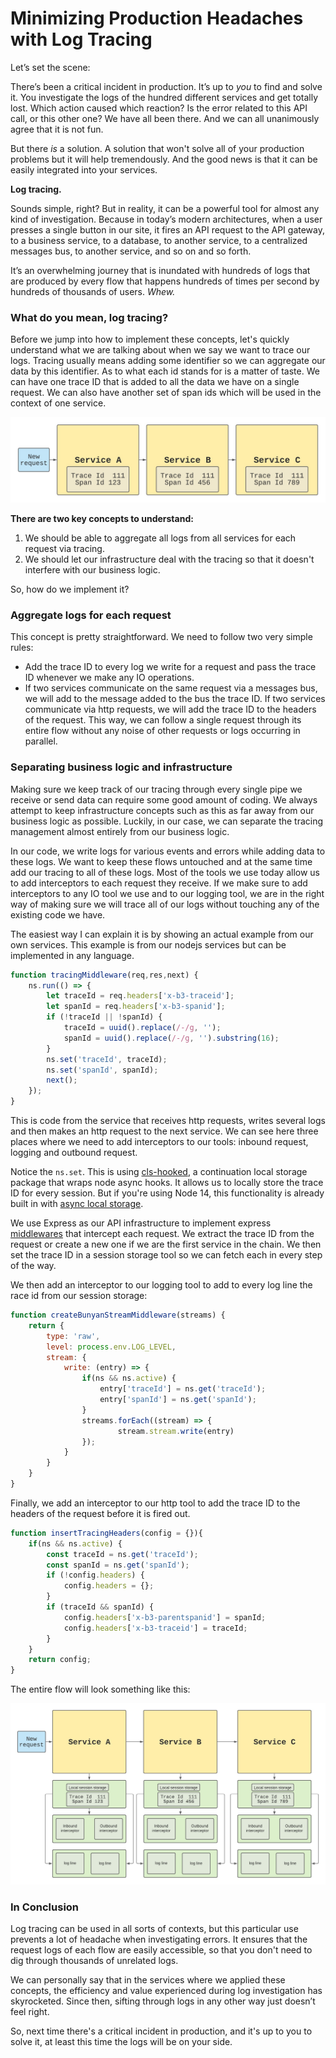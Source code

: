 # Minimizing Production Headaches with Log Tracing 

Let’s set the scene: 

There’s been a critical incident in production. It’s up to *you* to find and solve it. You investigate the logs of the hundred different services and get totally lost. Which action caused which reaction? Is the error related to this API call, or this other one?
We have all been there. 
And we can all unanimously agree that it is not fun. 

But there *is* a solution. 
A solution that won't solve all of your production problems but it will help tremendously. And the good news is that it can be easily integrated into your services. 

**Log tracing.**

Sounds simple, right? But in reality, it can be a powerful tool for almost any kind of investigation. Because in today’s modern architectures, when a user presses a single button in our site, it fires an API request to the API gateway, to a business service, to a database, to another service, to a centralized messages bus, to another service, and so on and so forth. 

It’s an overwhelming journey that is inundated with hundreds of logs that are produced by every flow that happens hundreds of times per second by hundreds of thousands of users. *Whew.*

### What do you mean, log tracing? 

Before we jump into how to implement these concepts, let's quickly understand what we are talking about when we say we want to trace our logs. Tracing usually means adding some identifier so we can aggregate our data by this identifier. As to what each id stands for is a matter of taste. We can have one trace ID that is added to all the data we have on a single request. We can also have another set of span ids which will be used in the context of one service.

![diagram-1](./images/first-diagram.jpeg)

**There are two key concepts to understand:**

1. We should be able to aggregate all logs from all services for each request via tracing. 
2. We should let our infrastructure deal with the tracing so that it doesn't interfere with our business logic. 

So, how do we implement it? 

### Aggregate logs for each request

This concept is pretty straightforward. We need to follow two very simple rules: 
- Add the trace ID to every log we write for a request and pass the trace ID whenever we make any IO operations. 
- If two services communicate on the same request via a messages bus, we will add to the message added to the bus the trace ID. 
If two services communicate via http requests, we will add the trace ID to the headers of the request. This way, we can follow a single request through its entire flow without any noise of other requests or logs occurring in parallel.


### Separating business logic and infrastructure 

Making sure we keep track of our tracing through every single pipe we receive or send data can require some good amount of coding. We always attempt to keep infrastructure concepts such as this as far away from our business logic as possible. Luckily, in our case, we can separate the tracing management almost entirely from our business logic. 

In our code, we write logs for various events and errors while adding data to these logs. We want to keep these flows untouched and at the same time add our tracing to all of these logs. Most of the tools we use today allow us to add interceptors to each request they receive. If we make sure to add interceptors to any IO tool we use and to our logging tool, we are in the right way of making sure we will trace all of our logs without touching any of the existing code we have. 

The easiest way I can explain it is by showing an actual example from our own services. This example is from our nodejs services but can be implemented in any language.

```javascript
function tracingMiddleware(req,res,next) {
    ns.run(() => {
        let traceId = req.headers['x-b3-traceid'];
        let spanId = req.headers['x-b3-spanid'];
        if (!traceId || !spanId) {
            traceId = uuid().replace(/-/g, '');
            spanId = uuid().replace(/-/g, '').substring(16);
        }
        ns.set('traceId', traceId);
        ns.set('spanId', spanId);
        next();
    });
}
```

This is code from the service that receives http requests, writes several logs and then makes an http request to the next service. We can see here three places where we need to add interceptors to our tools: inbound request, logging and outbound request.

Notice the `ns.set`. This is using [cls-hooked](https://www.npmjs.com/package/cls-hooked), a continuation local storage package that wraps node async hooks. It allows us to locally store the trace ID for every session. But if you're using Node 14, this functionality is already built in with [async local storage](https://nodejs.org/api/async_hooks.html#async_hooks_class_asynclocalstorage). 

We use Express as our API infrastructure to implement express [middlewares](https://expressjs.com/en/guide/using-middleware.html) that intercept each request. We extract the trace ID from the request or create a new one if we are the first service in the chain. We then set the trace ID in a session storage tool so we can fetch each in every step of the way.

We then add an interceptor to our logging tool to add to every log line the race id from our session storage: 

```javascript 
function createBunyanStreamMiddleware(streams) {
    return {
        type: 'raw',
        level: process.env.LOG_LEVEL,
        stream: {
            write: (entry) => {
                if(ns && ns.active) {
                    entry['traceId'] = ns.get('traceId');
                    entry['spanId'] = ns.get('spanId');
                }
                streams.forEach((stream) => {
                        stream.stream.write(entry)
                });
            }
        }
    }
}
```

Finally, we add an interceptor to our http tool to add the trace ID to the headers of the request before it is fired out.

```javascript 
function insertTracingHeaders(config = {}){
    if(ns && ns.active) {
        const traceId = ns.get('traceId');
        const spanId = ns.get('spanId');
        if (!config.headers) {
            config.headers = {};
        }
        if (traceId && spanId) {
            config.headers['x-b3-parentspanid'] = spanId;
            config.headers['x-b3-traceid'] = traceId;
        }
    }
    return config;
}
```

The entire flow will look something like this:

![diagram-2](./images/final-diagram.jpeg)

### In Conclusion 

Log tracing can be used in all sorts of contexts, but this particular use prevents a lot of headache when investigating errors. It ensures that the request logs of each flow are easily accessible, so that you don't need to dig through thousands of unrelated logs.

We can personally say that in the services where we applied these concepts, the efficiency and value experienced during log investigation has skyrocketed. Since then, sifting through logs in any other way just doesn’t feel right.

So, next time there's a critical incident in production, and it's up to you to solve it, at least this time the logs will be on your side.
